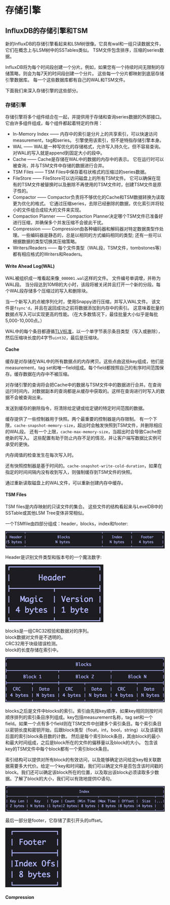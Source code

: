 # 存储引擎

## InfluxDB的存储引擎和TSM

新的InfluxDB的存储引擎看起来和LSM树很像。它具有wal和一组只读数据文件，它们在概念上与LSM树中的SSTables类似。 TSM文件包含排序，压缩的series数据。

InfluxDB将为每个时间段创建一个分片。例如，如果您有一个持续时间无限制的存储策略，则会为每7天的时间段创建一个分片。 这些每一个分片都映射到底层存储引擎数据库。 每一个这些数据库都有自己的WAL和TSM文件。 

下面我们来深入存储引擎的这些部分。

### 存储引擎
存储引擎将多个组件结合在一起，并提供用于存储和查询series数据的外部接口。 它由许多组件组成，每个组件都起着特定的作用：
 
 * In-Memory Index —— 内存中的索引是分片上的共享索引，可以快速访问measurement，tag和series。 引擎使用该索引，但不是特指存储引擎本身。
* WAL —— WAL是一种写优化的存储格式，允许写入持久化，但不容易查询。 对WAL的写入就是append到固定大小的段中。
* Cache —— Cache是存储在WAL中的数据的内存中的表示。 它在运行时可以被查询，并与TSM文件中存储的数据进行合并。
* TSM Files —— TSM Files中保存着柱状格式的压缩过的series数据。
* FileStore —— FileStore可以访问磁盘上的所有TSM文件。 它可以确保在现有的TSM文件被替换时以及删除不再使用的TSM文件时，创建TSM文件是原子性的。
* Compactor —— Compactor负责将不够优化的Cache和TSM数据转换为读取更为优化的格式。 它通过压缩series，去除已经删除的数据，优化索引并将较小的文件组合成较大的文件来实现。
* Compaction Planner —— Compaction Planner决定哪个TSM文件已准备好进行压缩，并确保多个并发压缩不会彼此干扰。
* Compression —— Compression由各种编码器和解码器对特定数据类型作处理。一些编码器是静态的，总是以相同的方式编码相同的类型; 还有一些可以根据数据的类型切换其压缩策略。
* Writers/Readers —— 每个文件类型（WAL段，TSM文件，tombstones等）都有相应格式的Writers和Readers。

#### Write Ahead Log(WAL)
WAL被组织成一堆看起来像`_000001.wal`这样的文件。 文件编号单调增，并称为WAL段。 当分段达到10MB的大小时，该段将被关闭并且打开一个新的分段。每个WAL段存储多个压缩过的写入和删除块。

当一个新写入的点被序列化时，使用Snappy进行压缩，并写入WAL文件。 该文件是`fsync'd`，并且在返回成功之前将数据添加到内存中的索引。 这意味着批量的数据点写入可以实现更高的性能。（在大多数情况下，最佳批量大小似乎是每批5,000-10,000点。）

WAL中的每个条目都遵循[TLV标准](https://en.wikipedia.org/wiki/Type-length-value)，以一个单字节表示条目类型（写入或删除），然后压缩块长度的4字节`uint32`，最后是压缩块。

#### Cache
缓存是对存储在WAL中的所有数据点的内存拷贝。这些点由这些key组成，他们是measurement，tag set和唯一field组成。每个field都按照自己的有序时间范围保存。缓存数据在内存中不被压缩。

对存储引擎的查询将会把Cache中的数据与TSM文件中的数据进行合并。在查询运行时间内，对数据副本的查询都是从缓存中获取的。这样在查询进行时写入的数据不会被查询出来。

发送到缓存的删除指令，将清除给定键或给定键的特定时间范围的数据。

缓存提供了一些控制器用于快照。两个最重要的控制器是内存限制。 有一个下限，`cache-snapshot-memory-size`，超出时会触发快照到TSM文件，并删除相应的WAL段。 还有一个上限，`cache-max-memory-size`，当超出时会导致Cache拒绝新的写入。 这些配置有助于防止内存不足的情况，并让客户端写数据比实例可承受的更快。

内存阈值的检查发生在每次写入时。

还有快照控制器是基于时间的。`cache-snapshot-write-cold-duration`，如果在指定的时间间隔内没有收到写入，则强制缓存到TSM文件的快照。

通过重新读取磁盘上的WAL文件，可以重新创建内存中缓存。

#### TSM Files
TSM files是内存映射的只读文件的集合。 这些文件的结构看起来与LevelDB中的SSTable或其他LSM Tree变体非常相似。

一个TSMfile由四部分组成：header，blocks，index和footer:

![](images/TSM_sections.png)

Header是识别文件类型和版本号的一个魔法数字:

![](images/TSM_header.png)

blocks是一组CRC32校验和数据对的序列。  
block数据对文件是不透明的。   
CRC32用于块级错误检测。  
block的长度存储在索引中。

![](images/TSM_blocks.png)

blocks之后是文件中blocks的索引。索引由先按key顺序，如果key相同则按时间顺序排列的索引条目序列组成。key包括measurement名称，tag set和一个field。如果一个点有多个field则在TSM文件中创建多个索引条目。每个索引条目以密钥长度和密钥开始，后跟block类型（float，int，bool，string）以及该密钥后面的索引block条目数的计数。 然后是每个索引block条目，其由block的最小和最大时间组成，之后是block所在的文件的偏移量以及block的大小。 包含该key的TSM文件中每个block都有一个索引block条目。

索引结构可以提供对所有block的有效访问，以及能够确定访问给定key相关联数据需要多大代价。给定一个key和时间戳，我们可以确定文件是否包含该时间戳的block。我们还可以确定该block所在的位置，以及取出该block必须读取多少数据。了解了block的大小，我们可以有效地提供IO语句。 

![](images/TSM_index.png)

最后一部分是footer，它存储了索引开头的offset。

![](images/TSM_footer.png)

#### Compression


